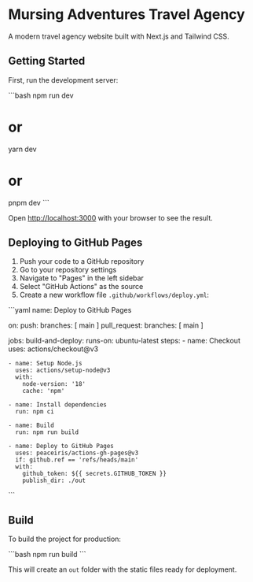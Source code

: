 # Mursing Adventures Travel Agency

A modern travel agency website built with Next.js and Tailwind CSS.

## Getting Started

First, run the development server:

\`\`\`bash 
npm run dev
# or
yarn dev
# or
pnpm dev
\`\`\`

Open [http://localhost:3000](http://localhost:3000) with your browser to see the result.

## Deploying to GitHub Pages

1. Push your code to a GitHub repository
2. Go to your repository settings
3. Navigate to "Pages" in the left sidebar
4. Select "GitHub Actions" as the source
5. Create a new workflow file `.github/workflows/deploy.yml`: 

\`\`\`yaml
name: Deploy to GitHub Pages

on:
  push:
    branches: [ main ]
  pull_request:
    branches: [ main ]

jobs:
  build-and-deploy:
    runs-on: ubuntu-latest
    steps:
    - name: Checkout
      uses: actions/checkout@v3

    - name: Setup Node.js
      uses: actions/setup-node@v3
      with:
        node-version: '18'
        cache: 'npm'

    - name: Install dependencies
      run: npm ci

    - name: Build
      run: npm run build

    - name: Deploy to GitHub Pages
      uses: peaceiris/actions-gh-pages@v3
      if: github.ref == 'refs/heads/main'
      with:
        github_token: ${{ secrets.GITHUB_TOKEN }}
        publish_dir: ./out
\`\`\`

## Build

To build the project for production:

\`\`\`bash
npm run build
\`\`\`

This will create an `out` folder with the static files ready for deployment.
